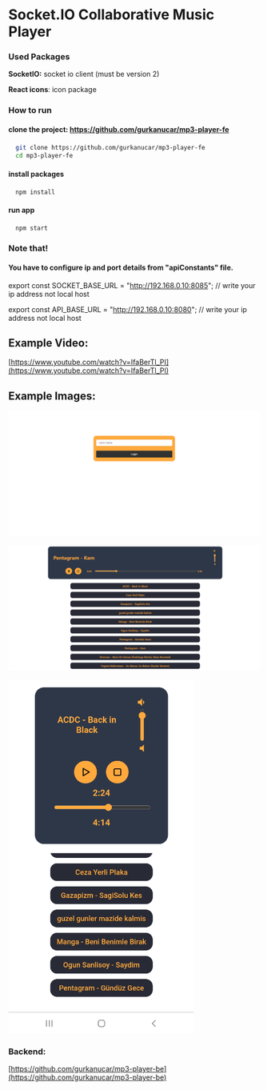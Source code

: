
# Socket.IO Collaborative Music Player


### Used Packages

**SocketIO:** socket io client (must be version 2)

**React icons**: icon package

### How to run

#### clone the project: https://github.com/gurkanucar/mp3-player-fe

```bash
  git clone https://github.com/gurkanucar/mp3-player-fe
  cd mp3-player-fe
```

#### install packages

```bash
  npm install
```

#### run app

```bash
  npm start
```

### Note that!
#### You have to configure ip and port details from "apiConstants" file.

export const SOCKET_BASE_URL = "http://192.168.0.10:8085"; // write your ip address not local host

export const API_BASE_URL = "http://192.168.0.10:8080"; // write your ip address not local host

## Example Video:

[https://www.youtube.com/watch?v=IfaBerTl_PI](https://www.youtube.com/watch?v=IfaBerTl_PI)

## Example Images:

![example](./images/ex1.png)

![example](./images/ex2.png)

![example](./images/ex3.png)




### Backend:

[https://github.com/gurkanucar/mp3-player-be](https://github.com/gurkanucar/mp3-player-be)




